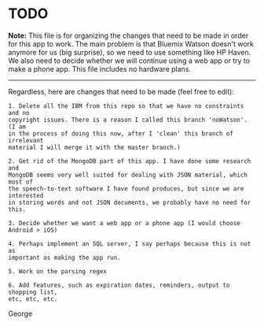 # TODO

**Note:** This file is for organizing the changes that need to be made in order
for this app to work. The main problem is that Bluemix Watson doesn't work
anymore for us (big surprise), so we need to use something like HP Haven. 
We also need to decide whether we will continue using a web app or try to make
a phone app. This file includes no hardware plans.

***

Regardless, here are changes that need to be made (feel free to edit):

    1. Delete all the IBM from this repo so that we have no constraints and no
    copyright issues. There is a reason I called this branch 'noWatson'. (I am
    in the process of doing this now, after I 'clean' this branch of irrelevant
    material I will merge it with the master branch.)
    
    2. Get rid of the MongoDB part of this app. I have done some research and 
    MongoDB seems very well suited for dealing with JSON material, which most of
    the speech-to-text software I have found produces, but since we are interested
    in storing words and not JSON documents, we probably have no need for this.
    
    3. Decide whether we want a web app or a phone app (I would choose Android > iOS)
    
    4. Perhaps implement an SQL server, I say perhaps because this is not as 
    important as making the app run.
    
    5. Work on the parsing regex
    
    6. Add features, such as expiration dates, reminders, output to shopping list,
    etc, etc, etc.
    
George
